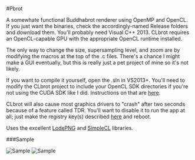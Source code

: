 #Pbrot

A somewhate functional Buddhabrot renderer using OpenMP and OpenCL. If you just want the binaries, check the accordingly-named Release folders and download them. You'll probably need Visual C++ 2013. CLbrot requires an OpenCL-capable GPU with the appropriate OpenCL runtime installed.

The only way to change the size, supersampling level, and zoom are by modifying the macros at the top of the .c files. There's a chance I might make a GUI eventually, but this is really just a pet project of mine so it's not likely.

If you want to compile it yourself, open the .sln in VS2013+. You'll need to modify the CLbrot project to include your OpenCL SDK directories if you're not using the CUDA SDK like I did. Instructions on that are [here](http://kode-stuff.blogspot.com/2012/11/setting-up-opencl-in-visual-studio_1.html).

CLbrot will also cause most graphics drivers to "crash" after two seconds because of a feature called TDR. You'll want to disable it to run the app at all; just make the registry key(s) described [here](http://msdn.microsoft.com/en-us/library/windows/hardware/ff569918%28v=vs.85%29.aspx) and reboot.

Uses the excellent [LodePNG](http://lodev.org/lodepng/) and [SimpleCL](https://code.google.com/p/simple-opencl/) libraries.

###Sample


![Sample](http://i.imgur.com/Ze8sIUS.jpg)
![Sample](http://i.imgur.com/xm8J9Dm.jpg)
